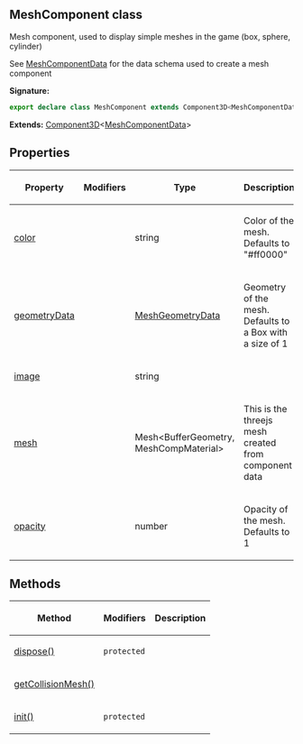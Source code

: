 
## MeshComponent class

Mesh component, used to display simple meshes in the game (box, sphere, cylinder)

See [MeshComponentData](/reference/meshcomponentdata.md) for the data schema used to create a mesh component

**Signature:**

```typescript
export declare class MeshComponent extends Component3D<MeshComponentData> 
```
**Extends:** [Component3D](/reference/component3d.md)<!-- -->&lt;[MeshComponentData](/reference/meshcomponentdata.md)<!-- -->&gt;

## Properties

<table><thead><tr><th>

Property


</th><th>

Modifiers


</th><th>

Type


</th><th>

Description


</th></tr></thead>
<tbody><tr><td>

[color](/reference/meshcomponent/color.md)


</td><td>


</td><td>

string


</td><td>

Color of the mesh. Defaults to "\#ff0000"


</td></tr>
<tr><td>

[geometryData](/reference/meshcomponent/geometrydata.md)


</td><td>


</td><td>

[MeshGeometryData](/reference/meshgeometrydata.md)


</td><td>

Geometry of the mesh. Defaults to a Box with a size of 1


</td></tr>
<tr><td>

[image](/reference/meshcomponent/image.md)


</td><td>


</td><td>

string


</td><td>


</td></tr>
<tr><td>

[mesh](/reference/meshcomponent/mesh.md)


</td><td>


</td><td>

Mesh&lt;BufferGeometry, MeshCompMaterial&gt;


</td><td>

This is the threejs mesh created from component data


</td></tr>
<tr><td>

[opacity](/reference/meshcomponent/opacity.md)


</td><td>


</td><td>

number


</td><td>

Opacity of the mesh. Defaults to 1


</td></tr>
</tbody></table>

## Methods

<table><thead><tr><th>

Method


</th><th>

Modifiers


</th><th>

Description


</th></tr></thead>
<tbody><tr><td>

[dispose()](/reference/meshcomponent/dispose.md)


</td><td>

`protected`


</td><td>


</td></tr>
<tr><td>

[getCollisionMesh()](/reference/meshcomponent/getcollisionmesh.md)


</td><td>


</td><td>


</td></tr>
<tr><td>

[init()](/reference/meshcomponent/init.md)


</td><td>

`protected`


</td><td>


</td></tr>
</tbody></table>
